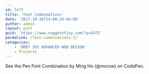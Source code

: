 ```yaml
---
id: 5472
title: 'Font Combinations'
date: '2017-10-16T14:00:24-04:00'
author: admin
layout: post
guid: 'https://www.nuggetofjoy.com/?p=5472'
permalink: /font-combinations-3/
categories:
    - 'DMET 355 ADVANCED WEB DESIGN'
    - Projects
---
```


See the Pen Font Combination by Ming Ho (@mrcow) on CodePen.